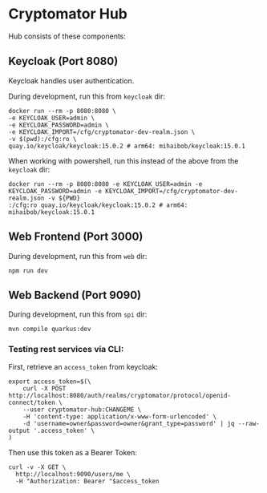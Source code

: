 # Cryptomator Hub

Hub consists of these components:

## Keycloak (Port 8080)

Keycloak handles user authentication.

During development, run this from `keycloak` dir:

```shell
docker run --rm -p 8080:8080 \
-e KEYCLOAK_USER=admin \
-e KEYCLOAK_PASSWORD=admin \
-e KEYCLOAK_IMPORT=/cfg/cryptomator-dev-realm.json \
-v $(pwd):/cfg:ro \
quay.io/keycloak/keycloak:15.0.2 # arm64: mihaibob/keycloak:15.0.1
```
When working with powershell, run this instead of the above from the `keycloak` dir:
```shell
docker run --rm -p 8080:8080 -e KEYCLOAK_USER=admin -e KEYCLOAK_PASSWORD=admin -e KEYCLOAK_IMPORT=/cfg/cryptomator-dev-realm.json -v ${PWD}
:/cfg:ro quay.io/keycloak/keycloak:15.0.2 # arm64: mihaibob/keycloak:15.0.1
```

## Web Frontend (Port 3000)

During development, run this from `web` dir:

```shell
npm run dev
```

## Web Backend (Port 9090)

During development, run this from `spi` dir:

```shell
mvn compile quarkus:dev
```

### Testing rest services via CLI:

First, retrieve an `access_token` from keycloak:

```
export access_token=$(\
    curl -X POST http://localhost:8080/auth/realms/cryptomator/protocol/openid-connect/token \
    --user cryptomator-hub:CHANGEME \
    -H 'content-type: application/x-www-form-urlencoded' \
    -d 'username=owner&password=owner&grant_type=password' | jq --raw-output '.access_token' \
)
```

Then use this token as a Bearer Token:

```shell
curl -v -X GET \
  http://localhost:9090/users/me \
  -H "Authorization: Bearer "$access_token
```

